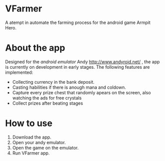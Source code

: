 # VFarmer
A atempt in automate the farming process for the android game Armpit Hero.

# About the app
Designed for the <i>android emulator</i> Andy  http://www.andyroid.net/ , the app is currently on development in early stages. The following features are implemented: 

<ul>
<li>Collecting currency in the bank deposit.</li>
<li>Casting habilities if there is anough mana and coldown.</li>
<li>Capture every prize chest that randomly apears on the screen, also watching the ads for free crystals</li>
<li>Collect prizes after beating stages</li>
</ul>

# How to use

<ol>
<li>Download the app.</li>
<li>Open your andy emulator.</li>
<li>Open the game on the emulator.</li>
<li>Run VFarmer app.</li>
</ol>


